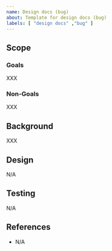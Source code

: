 ```yaml
---
name: Design docs (bug)
about: Template for design docs (bug)
labels: [ "design docs" ,"bug" ]
---
```


## Scope
<!--
    このIssueで実施すること（Goals）と実施しないこと(Non-Goals)を、数行程度で記載してください
    *必須項目
-->

### Goals

XXX

### Non-Goals

XXX

## Background
<!--
    このIssueが作成された背景や、このIssueで実施する実装が必要な理由を、数行程度で記載してください
    *必須項目
-->

XXX

## Design 
<!--
    このIssueで実施する実装の設計を記載してください
    記載が不要である場合は、N/Aと記載してください
-->

N/A

## Testing
<!--
    このIssueで実施する実装はどのようなテストをするのかを記載してください
    記載が不要である場合は、N/Aと記載してください
-->

N/A

## References
<!--
    このIssueを理解する上で読んでおくべき資料や関連するIssueを記載してください
-->

- N/A
